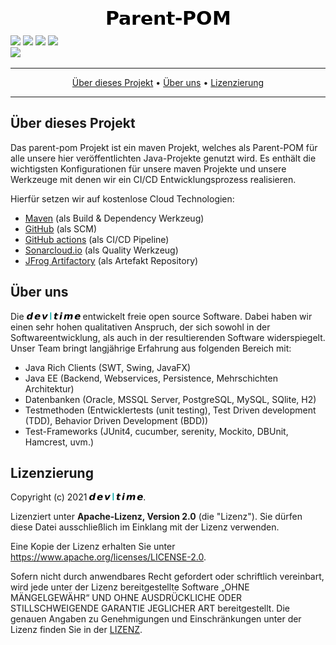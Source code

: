 <p align="center">

<img src="https://raw.githubusercontent.com/dev-time-tpw/parent-pom/main/images/Parent-POM.png">

<br />

<a href="https://github.com/dev-time-tpw/parent-pom/actions/workflows/build-job.yml" title="Build Job"><img src="https://img.shields.io/github/workflow/status/dev-time-tpw/parent-pom/Run%20snapshot%20build-job?logo=GitHub&style=plastic"></a>
<a href="https://github.com/dev-time-tpw/parent-pom/actions/workflows/quality-job.yml" title="Quality Job"><img src="https://img.shields.io/github/workflow/status/dev-time-tpw/parent-pom/Run%20quality%20build-job?label=quality-build&logo=GitHub&style=plastic"></a>
<a href="https://github.com/dev-time-tpw/parent-pom/blob/main/LICENSE" title="License"><img src="https://img.shields.io/github/license/dev-time-tpw/parent-pom?logo=GitHub&style=plastic"></a>
<a href="https://github.com/dev-time-tpw/parent-pom" title="Last Commit"><img src="https://img.shields.io/github/last-commit/dev-time-tpw/parent-pom?logo=GitHub&style=plastic"></a>
<br />
<a href="https://sonarcloud.io/dashboard?id=devtime_parent-pom" title="Quality Gate"><img src="https://img.shields.io/sonar/quality_gate/devtime_parent-pom?logo=SonarCloud&server=https%3A%2F%2Fsonarcloud.io&style=plastic"></a>

</p>

<hr />
<p align="center">
    <a href="#über-dieses-projekt">Über dieses Projekt</a> • 
    <a href="#über-uns">Über uns</a> •
    <a href="#lizenzierung">Lizenzierung</a>
</p>
<hr />

## Über dieses Projekt

Das parent-pom Projekt ist ein maven Projekt, welches als Parent-POM für alle unsere hier veröffentlichten Java-Projekte 
genutzt wird. Es enthält die wichtigsten Konfigurationen für unsere maven Projekte und unsere Werkzeuge mit denen wir
ein CI/CD Entwicklungsprozess realisieren.

Hierfür setzen wir auf kostenlose Cloud Technologien:
- [Maven](http://maven.apache.org/) (als Build & Dependency Werkzeug)
- [GitHub](https://github.com/dev-time-tpw) (als SCM)
- [GitHub actions](https://docs.github.com/en/free-pro-team@latest/actions) (als CI/CD Pipeline)
- [Sonarcloud.io](https://sonarcloud.io/organizations/devtime/projects) (als Quality Werkzeug)
- [JFrog Artifactory](https://devtime.jfrog.io/ui/packages) (als Artefakt Repository)

## Über uns

Die <img src="https://raw.githubusercontent.com/dev-time-tpw/parent-pom/main/images/dev-time-86x12.png"> entwickelt freie open source Software. Dabei haben wir einen sehr hohen qualitativen Anspruch, der sich 
sowohl in der Softwareentwicklung, als auch in der resultierenden Software widerspiegelt. Unser Team bringt langjährige
Erfahrung aus folgenden Bereich mit:
- Java Rich Clients (SWT, Swing, JavaFX)
- Java EE (Backend, Webservices, Persistence, Mehrschichten Architektur)
- Datenbanken (Oracle, MSSQL Server, PostgreSQL, MySQL, SQlite, H2)
- Testmethoden (Entwicklertests (unit testing), Test Driven development (TDD), Behavior Driven Development (BDD))
- Test-Frameworks (JUnit4, cucumber, serenity, Mockito, DBUnit, Hamcrest, uvm.)

## Lizenzierung

Copyright (c) 2021 <img src="https://raw.githubusercontent.com/dev-time-tpw/parent-pom/main/images/dev-time-86x12.png">.

Lizenziert unter **Apache-Lizenz, Version 2.0** (die "Lizenz"). Sie dürfen diese Datei ausschließlich im Einklang mit 
der Lizenz verwenden.

Eine Kopie der Lizenz erhalten Sie unter https://www.apache.org/licenses/LICENSE-2.0.

Sofern nicht durch anwendbares Recht gefordert oder schriftlich vereinbart, wird jede unter der Lizenz bereitgestellte 
Software „OHNE MÄNGELGEWÄHR“ UND OHNE AUSDRÜCKLICHE ODER STILLSCHWEIGENDE GARANTIE JEGLICHER ART bereitgestellt. 
Die genauen Angaben zu Genehmigungen und Einschränkungen unter der Lizenz finden Sie in der [LIZENZ](LICENSE).